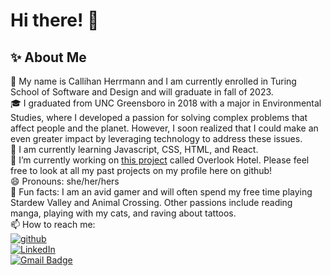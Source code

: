 # Hi there! 👋

## ✨ About Me

🪸 My name is Callihan Herrmann and I am currently enrolled in Turing School of Software and Design and will graduate in fall of 2023.  
🎓 I graduated from UNC Greensboro in 2018 with a major in Environmental Studies, where I developed a passion for solving complex problems that affect people and the planet. However, I soon realized that I could make an even greater impact by leveraging technology to address these issues.  
🧩 I am currently learning Javascript, CSS, HTML, and React.  
🔭 I’m currently working on [this project](https://github.com/CaliHam/overlook) called Overlook Hotel. Please feel free to look at all my past projects on my profile here on github!  
😄 Pronouns: she/her/hers  
👾 Fun facts: I am an avid gamer and will often spend my free time playing Stardew Valley and Animal Crossing. Other passions include reading manga, playing with my cats, and raving about tattoos.  
📫 How to reach me:   
[![github](https://img.shields.io/badge/GitHub-000000?style=for-the-badge&logo=GitHub&logoColor=white)](https://github.com/CaliHam)  
[![LinkedIn](https://img.shields.io/badge/LinkedIn-0077B5?style=for-the-badge&logo=linkedin&logoColor=white)](https://www.linkedin.com/in/callihan-herrmann/)  
[![Gmail Badge](https://img.shields.io/badge/-Gmail-c14438?style=flat-square&logo=Gmail&logoColor=white&link=mailto:youremail@gmail.com)](mailto:calliherrmann@gmail.com)  
<!-- To Include later:  
Achievements: Highlight any notable achievements or awards you've received, such as publications, presentations, or competitions you've won.
Goals: Talk about your career goals and what you hope to achieve in the future, as well as any specific projects or initiatives you're currently working on. -->
